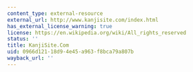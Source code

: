```yaml
---
content_type: external-resource
external_url: http://www.kanjisite.com/index.html
has_external_license_warning: true
license: https://en.wikipedia.org/wiki/All_rights_reserved
status: ''
title: KanjiSite.Com
uid: 0966d121-18d9-4e45-a963-f8bca79a807b
wayback_url: ''
---
```

